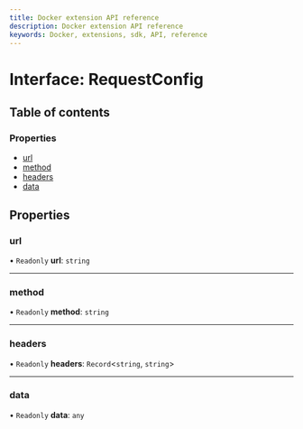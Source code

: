 ```yaml
---
title: Docker extension API reference
description: Docker extension API reference
keywords: Docker, extensions, sdk, API, reference
---
```


# Interface: RequestConfig

## Table of contents

### Properties

- [url](RequestConfig.md#url)
- [method](RequestConfig.md#method)
- [headers](RequestConfig.md#headers)
- [data](RequestConfig.md#data)

## Properties

### url

• `Readonly` **url**: `string`

___

### method

• `Readonly` **method**: `string`

___

### headers

• `Readonly` **headers**: `Record`<`string`, `string`\>

___

### data

• `Readonly` **data**: `any`
